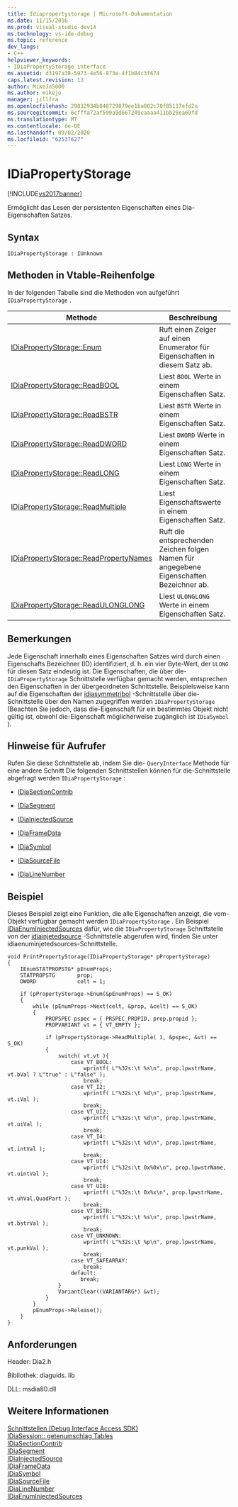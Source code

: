 ```yaml
---
title: Idiapropertystorage | Microsoft-Dokumentation
ms.date: 11/15/2016
ms.prod: visual-studio-dev14
ms.technology: vs-ide-debug
ms.topic: reference
dev_langs:
- C++
helpviewer_keywords:
- IDiaPropertyStorage interface
ms.assetid: d3197a38-5973-4e56-873e-4f1b84c3f674
caps.latest.revision: 13
author: MikeJo5000
ms.author: mikejo
manager: jillfra
ms.openlocfilehash: 29832934b848729879ee1ba802c70f85117efd2a
ms.sourcegitcommit: 6cfffa72af599a9d667249caaaa411bb28ea69fd
ms.translationtype: MT
ms.contentlocale: de-DE
ms.lasthandoff: 09/02/2020
ms.locfileid: "62537627"
---
```

# <a name="idiapropertystorage"></a>IDiaPropertyStorage
[!INCLUDE[vs2017banner](../../includes/vs2017banner.md)]

Ermöglicht das Lesen der persistenten Eigenschaften eines Dia-Eigenschaften Satzes.  
  
## <a name="syntax"></a>Syntax  
  
```  
IDiaPropertyStorage : IUnknown  
```  
  
## <a name="methods-in-vtable-order"></a>Methoden in Vtable-Reihenfolge  
 In der folgenden Tabelle sind die Methoden von aufgeführt `IDiaPropertyStorage` .  
  
|Methode|Beschreibung|  
|------------|-----------------|  
|[IDiaPropertyStorage::Enum](../../debugger/debug-interface-access/idiapropertystorage-enum.md)|Ruft einen Zeiger auf einen Enumerator für Eigenschaften in diesem Satz ab.|  
|[IDiaPropertyStorage::ReadBOOL](../../debugger/debug-interface-access/idiapropertystorage-readbool.md)|Liest `BOOL` Werte in einem Eigenschaften Satz.|  
|[IDiaPropertyStorage::ReadBSTR](../../debugger/debug-interface-access/idiapropertystorage-readbstr.md)|Liest `BSTR` Werte in einem Eigenschaften Satz.|  
|[IDiaPropertyStorage::ReadDWORD](../../debugger/debug-interface-access/idiapropertystorage-readdword.md)|Liest `DWORD` Werte in einem Eigenschaften Satz.|  
|[IDiaPropertyStorage::ReadLONG](../../debugger/debug-interface-access/idiapropertystorage-readlong.md)|Liest `LONG` Werte in einem Eigenschaften Satz.|  
|[IDiaPropertyStorage::ReadMultiple](../../debugger/debug-interface-access/idiapropertystorage-readmultiple.md)|Liest Eigenschaftswerte in einem Eigenschaften Satz.|  
|[IDiaPropertyStorage::ReadPropertyNames](../../debugger/debug-interface-access/idiapropertystorage-readpropertynames.md)|Ruft die entsprechenden Zeichen folgen Namen für angegebene Eigenschaften Bezeichner ab.|  
|[IDiaPropertyStorage::ReadULONGLONG](../../debugger/debug-interface-access/idiapropertystorage-readulonglong.md)|Liest `ULONGLONG` Werte in einem Eigenschaften Satz.|  
  
## <a name="remarks"></a>Bemerkungen  
 Jede Eigenschaft innerhalb eines Eigenschaften Satzes wird durch einen Eigenschafts Bezeichner (ID) identifiziert, d. h. ein vier Byte-Wert, der `ULONG` für diesen Satz eindeutig ist. Die Eigenschaften, die über die- `IDiaPropertyStorage` Schnittstelle verfügbar gemacht werden, entsprechen den Eigenschaften in der übergeordneten Schnittstelle. Beispielsweise kann auf die Eigenschaften der [idiasymmetribol](../../debugger/debug-interface-access/idiasymbol.md) -Schnittstelle über die-Schnittstelle über den Namen zugegriffen werden `IDiaPropertyStorage` (Beachten Sie jedoch, dass die-Eigenschaft für ein bestimmtes Objekt nicht gültig ist, obwohl die-Eigenschaft möglicherweise zugänglich ist `IDiaSymbol` ).  
  
## <a name="notes-for-callers"></a>Hinweise für Aufrufer  
 Rufen Sie diese Schnittstelle ab, indem Sie die- `QueryInterface` Methode für eine andere Schnitt Die folgenden Schnittstellen können für die-Schnittstelle abgefragt werden `IDiaPropertyStorage` :  
  
- [IDiaSectionContrib](../../debugger/debug-interface-access/idiasectioncontrib.md)  
  
- [IDiaSegment](../../debugger/debug-interface-access/idiasegment.md)  
  
- [IDiaInjectedSource](../../debugger/debug-interface-access/idiainjectedsource.md)  
  
- [IDiaFrameData](../../debugger/debug-interface-access/idiaframedata.md)  
  
- [IDiaSymbol](../../debugger/debug-interface-access/idiasymbol.md)  
  
- [IDiaSourceFile](../../debugger/debug-interface-access/idiasourcefile.md)  
  
- [IDiaLineNumber](../../debugger/debug-interface-access/idialinenumber.md)  
  
## <a name="example"></a>Beispiel  
 Dieses Beispiel zeigt eine Funktion, die alle Eigenschaften anzeigt, die vom-Objekt verfügbar gemacht werden `IDiaPropertyStorage` . Ein Beispiel [IDiaEnumInjectedSources](../../debugger/debug-interface-access/idiaenuminjectedsources.md) dafür, wie die `IDiaPropertyStorage` Schnittstelle von der [idiainjetedsource](../../debugger/debug-interface-access/idiainjectedsource.md) -Schnittstelle abgerufen wird, finden Sie unter idiaenuminjetedsources-Schnittstelle.  
  
```cpp#  
void PrintPropertyStorage(IDiaPropertyStorage* pPropertyStorage)  
{  
    IEnumSTATPROPSTG* pEnumProps;  
    STATPROPSTG       prop;  
    DWORD             celt = 1;  
  
    if (pPropertyStorage->Enum(&pEnumProps) == S_OK)  
    {  
        while (pEnumProps->Next(celt, &prop, &celt) == S_OK)  
        {  
            PROPSPEC pspec = { PRSPEC_PROPID, prop.propid };  
            PROPVARIANT vt = { VT_EMPTY };  
  
            if (pPropertyStorage->ReadMultiple( 1, &pspec, &vt) == S_OK)  
            {  
                switch( vt.vt ){  
                    case VT_BOOL:  
                        wprintf( L"%32s:\t %s\n", prop.lpwstrName, vt.bVal ? L"true" : L"false" );  
                        break;  
                    case VT_I2:  
                        wprintf( L"%32s:\t %d\n", prop.lpwstrName, vt.iVal );  
                        break;  
                    case VT_UI2:  
                        wprintf( L"%32s:\t %d\n", prop.lpwstrName, vt.uiVal );  
                        break;  
                    case VT_I4:  
                        wprintf( L"%32s:\t %d\n", prop.lpwstrName, vt.intVal );  
                        break;  
                    case VT_UI4:  
                        wprintf( L"%32s:\t 0x%0x\n", prop.lpwstrName, vt.uintVal );  
                        break;  
                    case VT_UI8:  
                        wprintf( L"%32s:\t 0x%x\n", prop.lpwstrName, vt.uhVal.QuadPart );  
                        break;  
                    case VT_BSTR:  
                        wprintf( L"%32s:\t %s\n", prop.lpwstrName, vt.bstrVal );  
                        break;  
                    case VT_UNKNOWN:  
                        wprintf( L"%32s:\t %p\n", prop.lpwstrName, vt.punkVal );  
                        break;  
                    case VT_SAFEARRAY:  
                        break;  
                    default:  
                       break;  
                }  
                VariantClear((VARIANTARG*) &vt);  
            }  
        }  
        pEnumProps->Release();  
    }  
}  
```  
  
## <a name="requirements"></a>Anforderungen  
 Header: Dia2.h  
  
 Bibliothek: diaguids. lib  
  
 DLL: msdia80.dll  
  
## <a name="see-also"></a>Weitere Informationen  
 [Schnittstellen (Debug Interface Access SDK)](../../debugger/debug-interface-access/interfaces-debug-interface-access-sdk.md)   
 [IDiaSession:: getenumschlag Tables](../../debugger/debug-interface-access/idiasession-getenumtables.md)   
 [IDiaSectionContrib](../../debugger/debug-interface-access/idiasectioncontrib.md)   
 [IDiaSegment](../../debugger/debug-interface-access/idiasegment.md)   
 [IDiaInjectedSource](../../debugger/debug-interface-access/idiainjectedsource.md)   
 [IDiaFrameData](../../debugger/debug-interface-access/idiaframedata.md)   
 [IDiaSymbol](../../debugger/debug-interface-access/idiasymbol.md)   
 [IDiaSourceFile](../../debugger/debug-interface-access/idiasourcefile.md)   
 [IDiaLineNumber](../../debugger/debug-interface-access/idialinenumber.md)   
 [IDiaEnumInjectedSources](../../debugger/debug-interface-access/idiaenuminjectedsources.md)
